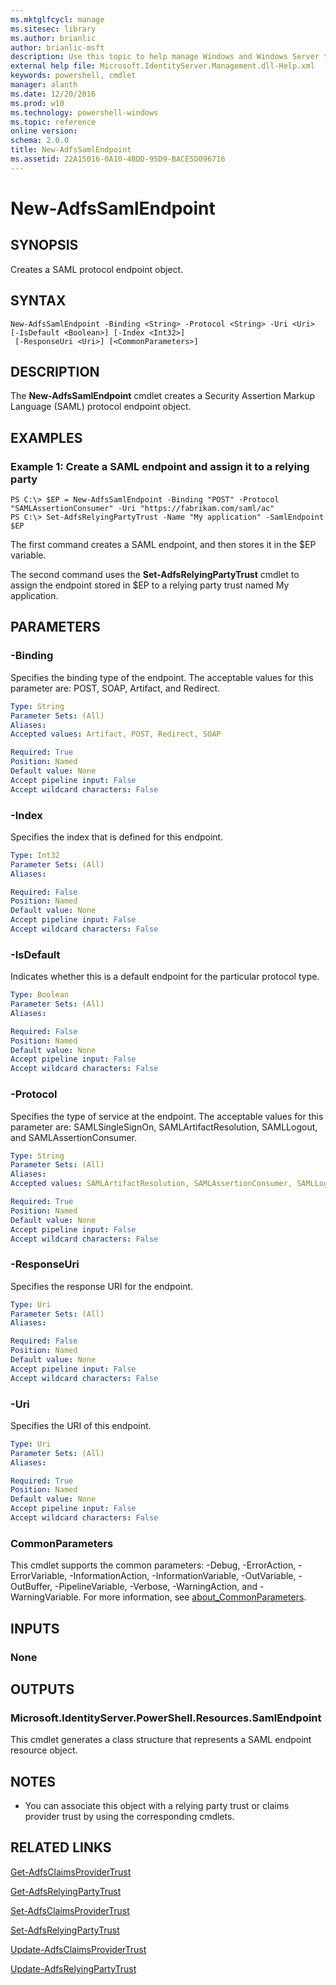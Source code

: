 ```yaml
---
ms.mktglfcycl: manage
ms.sitesec: library
ms.author: brianlic
author: brianlic-msft
description: Use this topic to help manage Windows and Windows Server technologies with Windows PowerShell.
external help file: Microsoft.IdentityServer.Management.dll-Help.xml
keywords: powershell, cmdlet
manager: alanth
ms.date: 12/20/2016
ms.prod: w10
ms.technology: powershell-windows
ms.topic: reference
online version: 
schema: 2.0.0
title: New-AdfsSamlEndpoint
ms.assetid: 22A15016-0A10-4BDD-95D9-BACE5D096716
---
```


# New-AdfsSamlEndpoint

## SYNOPSIS
Creates a SAML protocol endpoint object.

## SYNTAX

```
New-AdfsSamlEndpoint -Binding <String> -Protocol <String> -Uri <Uri> [-IsDefault <Boolean>] [-Index <Int32>]
 [-ResponseUri <Uri>] [<CommonParameters>]
```

## DESCRIPTION
The **New-AdfsSamlEndpoint** cmdlet creates a Security Assertion Markup Language (SAML) protocol endpoint object.

## EXAMPLES

### Example 1: Create a SAML endpoint and assign it to a relying party
```
PS C:\> $EP = New-AdfsSamlEndpoint -Binding "POST" -Protocol "SAMLAssertionConsumer" -Uri "https://fabrikam.com/saml/ac"
PS C:\> Set-AdfsRelyingPartyTrust -Name "My application" -SamlEndpoint $EP
```

The first command creates a SAML endpoint, and then stores it in the $EP variable.

The second command uses the **Set-AdfsRelyingPartyTrust** cmdlet to assign the endpoint stored in $EP to a relying party trust named My application.

## PARAMETERS

### -Binding
Specifies the binding type of the endpoint.
The acceptable values for this parameter are: POST, SOAP, Artifact, and Redirect.

```yaml
Type: String
Parameter Sets: (All)
Aliases: 
Accepted values: Artifact, POST, Redirect, SOAP

Required: True
Position: Named
Default value: None
Accept pipeline input: False
Accept wildcard characters: False
```

### -Index
Specifies the index that is defined for this endpoint.

```yaml
Type: Int32
Parameter Sets: (All)
Aliases: 

Required: False
Position: Named
Default value: None
Accept pipeline input: False
Accept wildcard characters: False
```

### -IsDefault
Indicates whether this is a default endpoint for the particular protocol type.

```yaml
Type: Boolean
Parameter Sets: (All)
Aliases: 

Required: False
Position: Named
Default value: None
Accept pipeline input: False
Accept wildcard characters: False
```

### -Protocol
Specifies the type of service at the endpoint.
The acceptable values for this parameter are: SAMLSingleSignOn, SAMLArtifactResolution, SAMLLogout, and SAMLAssertionConsumer.

```yaml
Type: String
Parameter Sets: (All)
Aliases: 
Accepted values: SAMLArtifactResolution, SAMLAssertionConsumer, SAMLLogout, SAMLSingleSignOn

Required: True
Position: Named
Default value: None
Accept pipeline input: False
Accept wildcard characters: False
```

### -ResponseUri
Specifies the response URI for the endpoint.

```yaml
Type: Uri
Parameter Sets: (All)
Aliases: 

Required: False
Position: Named
Default value: None
Accept pipeline input: False
Accept wildcard characters: False
```

### -Uri
Specifies the URI of this endpoint.

```yaml
Type: Uri
Parameter Sets: (All)
Aliases: 

Required: True
Position: Named
Default value: None
Accept pipeline input: False
Accept wildcard characters: False
```

### CommonParameters
This cmdlet supports the common parameters: -Debug, -ErrorAction, -ErrorVariable, -InformationAction, -InformationVariable, -OutVariable, -OutBuffer, -PipelineVariable, -Verbose, -WarningAction, and -WarningVariable. For more information, see [about_CommonParameters](http://go.microsoft.com/fwlink/?LinkID=113216).

## INPUTS

### None

## OUTPUTS

### Microsoft.IdentityServer.PowerShell.Resources.SamlEndpoint
This cmdlet generates a class structure that represents a SAML endpoint resource object.

## NOTES
* You can associate this object with a relying party trust or claims provider trust by using the corresponding cmdlets.

## RELATED LINKS

[Get-AdfsClaimsProviderTrust](./Get-AdfsClaimsProviderTrust.md)

[Get-AdfsRelyingPartyTrust](./Get-AdfsRelyingPartyTrust.md)

[Set-AdfsClaimsProviderTrust](./Set-AdfsClaimsProviderTrust.md)

[Set-AdfsRelyingPartyTrust](./Set-AdfsRelyingPartyTrust.md)

[Update-AdfsClaimsProviderTrust](./Update-AdfsClaimsProviderTrust.md)

[Update-AdfsRelyingPartyTrust](./Update-AdfsRelyingPartyTrust.md)

